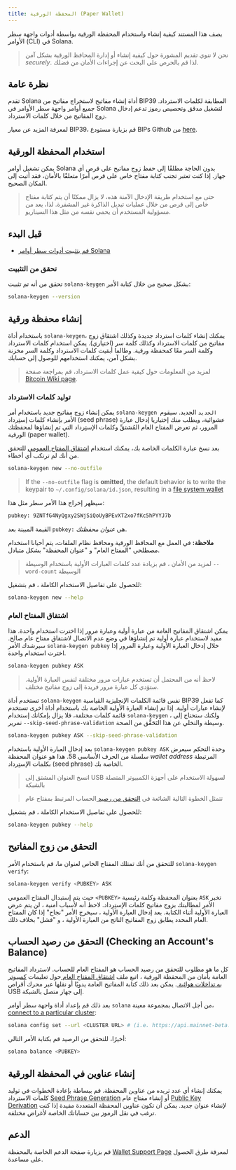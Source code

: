 ```yaml
---
title: المحفظة الورقية (Paper Wallet)
---
```


يصف هذا المستند كيفية إنشاء واستخدام المحفظة الورقية بواسطة أدوات واجهة سطر الأوامر (CLI) في Solana.

> نحن لا ننوي تقديم المشورة حول كيفية إنشاء أو إدارة المحافظ الورقية بشكل آمن _securely_. لذا قم بالحرص على البحث عن إجراءات الأمان من فضلك.

## نظرة عامة

تقدم Solana أداة إنشاء مفاتيح لاستخراج مفاتيح من BIP39 المطابقة لكلمات الاسترداد. جميع أوامر واجهة سطر الأوامر في Solana لتشغيل مدقق وتحصيص رموز تدعم إدخال زوج المفاتيح من خلال كلمات الاسترداد.

لمعرفة المزيد عن معيار BIP39، قم بزيارة مستودع BIPs Github من [here](https://github.com/bitcoin/bips/blob/master/bip-0039.mediawiki).

## استخدام المحفظة الورقية

يمكن تشغيل أوامر Solana بدون الحاجة مطلقًا إلى حفظ زوج مفاتيح على قرص أي جهاز. إذا كنت تعتبر تجنب كتابة مفتاح خاص على قرص أمرًا متعلقًا بالأمان، فقد أتيت إلى المكان الصحيح.

> حتى مع استخدام طريقة الإدخال الآمنة هذه، لا يزال ممكنًا أن يتم كتابة مفتاح خاص إلى قرص من خلال عمليات تبديل الذاكرة غير المشفرة. لذا، يعد من مسؤولية المستخدم أن يحمي نفسه من مثل هذا السيناريو.

## قبل البدء

- [قم بتثبيت أدوات سطر أوامر Solana](../cli/install-solana-cli-tools.md)

### تحقق من التثبيت

تحقق من أنه تم تثبيت `solana-keygen` بشكل صحيح من خلال كتابة الأمر:

```bash
solana-keygen --version
```

## إنشاء محفظة ورقية

باستخدام أداة `solana-keygen`، يمكنك إنشاء كلمات استرداد جديدة وكذلك اشتقاق زوج مفاتيح من كلمات الاسترداد وكذلك كلمة سر (اختياري). يمكن استخدام كلمات الاسترداد وكلمة السر معًا كمحفظة ورقية. وطالما أبقيت كلمات الاسترداد وكلمة السر مخزنة بشكل آمن، يمكنك استخدامهم للوصول إلى حسابك.

> لمزيد من المعلومات حول كيفية عمل كلمات الاسترداد، قم بمراجعة صفحة [Bitcoin Wiki page](https://en.bitcoin.it/wiki/Seed_phrase).

### توليد كلمات الاسترداد

يمكن إنشاء زوج مفاتيح جديد باستخدام أمر `solana-keygen الجديد` الجديد. سيقوم الأمر بإنشاء كلمات إستِرداد (seed phrase) عشوائية، ويطلب منك إختياريا إدخال عبارة المرور، ثم تعرض المفتاح العام المُشتقِّ وكلمات الإستِرداد التي تم إنشاؤها لمحفظتك الورقية (paper wallet).

بعد نسخ عبارة الكلمات الخاصة بك، يمكنك استخدام [اشتقاق المفتاح العمومي](#public-key-derivation) للتحقق من أنك لم ترتكب أي أخطاء.

```bash
solana-keygen new --no-outfile
```

> If the `--no-outfile` flag is **omitted**, the default behavior is to write the keypair to `~/.config/solana/id.json`, resulting in a [file system wallet](file-system-wallet.md)

سيظهر إخراج هذا الأمر سطر مثل هذا:

```bash
pubkey: 9ZNTfG4NyQgxy2SWjSiQoUyBPEvXT2xo7fKc5hPYYJ7b
```

القيمة المبينة بعد `pubkey:` هي _عنوان محفظتك_.

**ملاحظة:** في العمل مع المحافظ الورقية ومحافظ نظام الملفات، يتم أحيانا استخدام مصطلحي "المفتاح العام" و "عنوان المحفظة" بشكل متبادل.

> لمزيد من الأمان ، قم بزيادة عدد كلمات العبارات الأولية باستخدام الوسيطة `--word-count` الوسيطة

للحصول على تفاصيل الاستخدام الكاملة ، قم بتشغيل:

```bash
solana-keygen new --help
```

### اشتقاق المفتاح العام

يمكن اشتقاق المفاتيح العامة من عبارة أولية وعبارة مرور إذا اخترت استخدام واحدة. هذا مفيد لاستخدام عبارة أولية تم إنشاؤها في وضع عدم الاتصال لاشتقاق مفتاح عام صالح. سيرشدك الأمر `solana-keygen pubkey` خلال إدخال العبارة الأولية وعبارة المرور إذا اخترت استخدام واحدة.

```bash
solana-keygen pubkey ASK
```

> لاحظ أنه من المحتمل أن تستخدم عبارات مرور مختلفة لنفس العبارة الأولية. ستؤدي كل عبارة مرور فريدة إلى زوج مفاتيح مختلف.

تستخدم أداة `solana-keygen` نفس قائمة الكلمات الإنجليزية القياسية BIP39 كما تفعل لإنشاء عبارات أولية. إذا تم إنشاء العبارة الأولية الخاصة بك باستخدام أداة أخرى تستخدم قائمة كلمات مختلفة، فلا يزال بإمكانك إستخدام `solana-keygen` ، ولكنك ستحتاج إلى تمرير `--skip-seed-phrase-validation` وسيطة والتخلي عن هذا التَحَقُّق من الصحة.

```bash
solana-keygen pubkey ASK --skip-seed-phrase-validation
```

بعد إدخال العبارة الأولية باستخدام `solana-keygen pubkey ASK` وحدة التحكم سيعرض سلسلة من الحرف الأساسي 58. هذا هو عنوان المحفظة _wallet address_ المرتبطة بكلمات الإستِرداد (seed phrase) الخاصة بك.

> انسخ العنوان المشتق إلى USB لسهولة الاستخدام على أجهزة الكمبيوتر المتصلة بالشبكة

> تتمثل الخطوة التالية الشائعة في [ التحقق من رصيد ](#checking-account-balance) الحساب المرتبط بمفتاح عام

للحصول على تفاصيل الاستخدام الكاملة ، قم بتشغيل:

```bash
solana-keygen pubkey --help
```

## التحقق من زوج المفاتيح

للتحقق من أنك تمتلك المفتاح الخاص لعنوان ما، قم باستخدام الأمر `solana-keygen verify`:

```bash
solana-keygen verify <PUBKEY> ASK
```

حيث يتم إستبدال المفتاح العمومي `<PUBKEY>` بعنوان المحفظة وكلمة رئيسية `ASK` تخبر الأمر لمطالبتك بزوج مفاتيح كلمات الإستِرداد. لاحظ أنه لأسباب أمنية ، لن يتم عرض العبارة الأولية أثناء الكتابة. بعد إدخال العبارة الأولية ، سيخرج الأمر "نجاح" إذا كان المفتاح العام المحدد يطابق زوج المفاتيح الناتج من العبارة الأولية ، و "فشل" بخلاف ذلك.

## التحقق من رصيد الحساب (Checking an Account's Balance)

كل ما هو مطلوب للتحقق من رصيد الحساب هو المفتاح العام للحساب. لاسترداد المفاتيح العامة بأمان من المحفظة الورقية ، اتبع ملف [ اشتقاق المفتاح العام ](#public-key-derivation) حول تعليمات [ كمبيوتر به تداخلات هوائية ](<https://en.wikipedia.org/wiki/Air_gap_(networking)>). يمكن بعد ذلك كتابة المفاتيح العامة يدويًا أو نقلها عبر محرك أقراص USB إلى جهاز متصل بالشبكة.

بعد ذلك قم بإعداد أداة واجهة سطر أوامر `solana` من أجل الاتصال بمجموعة معينة، [connect to a particular cluster](../cli/choose-a-cluster.md):

```bash
solana config set --url <CLUSTER URL> # (i.e. https://api.mainnet-beta.solana.com)
```

أخيرًا، للتحقق من الرصيد قم بكتابة الأمر التالي:

```bash
solana balance <PUBKEY>
```

## إنشاء عناوين في المحفظة الورقية

يمكنك إنشاء أي عدد تريده من عناوين المحفظة. قم ببساطة بإعادة الخطوات في توليد كلمات الاسترداد [Seed Phrase Generation](#seed-phrase-generation) أو إنشاء مفتاح عام [Public Key Derivation](#public-key-derivation) لإنشاء عنوان جديد. يمكن أن تكون عناوين المحفظة المتعددة مفيدة إذا كنت ترغب في نقل الرموز بين حساباتك الخاصة لأغراض مختلفة.

## الدعم

قم بزيارة صفحة الدعم الخاصة بالمحفظة [Wallet Support Page](support.md) لمعرفة طرق الحصول على مساعدة.
